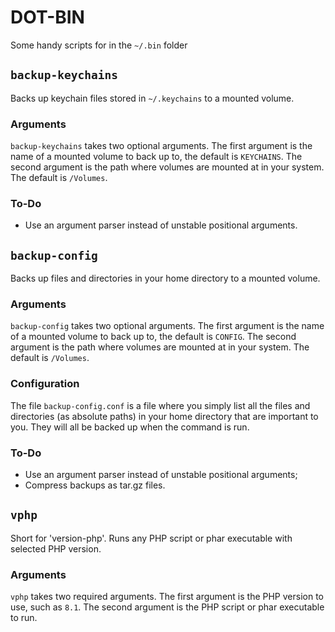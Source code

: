 # DOT-BIN

Some handy scripts for in the `~/.bin` folder

## `backup-keychains`

Backs up keychain files stored in `~/.keychains` to a mounted volume.

### Arguments
`backup-keychains` takes two optional arguments. The first argument is the name of a mounted volume to back up to, the default is `KEYCHAINS`. The second argument is the path where volumes are mounted at in your system. The default is `/Volumes`.

### To-Do
- Use an argument parser instead of unstable positional arguments.

## `backup-config`

Backs up files and directories in your home directory to a mounted volume.

### Arguments
`backup-config` takes two optional arguments. The first argument is the name of a mounted volume to back up to, the default is `CONFIG`. The second argument is the path where volumes are mounted at in your system. The default is `/Volumes`.

### Configuration
The file `backup-config.conf` is a file where you simply list all the files and directories (as absolute paths) in your home directory that are important to you. They will all be backed up when the command is run.

### To-Do
- Use an argument parser instead of unstable positional arguments;
- Compress backups as tar.gz files.

## `vphp`

Short for 'version-php'. Runs any PHP script or phar executable with selected PHP version.

### Arguments
`vphp` takes two required arguments. The first argument is the PHP version to use, such as `8.1`. The second argument is the PHP script or phar executable to run.
